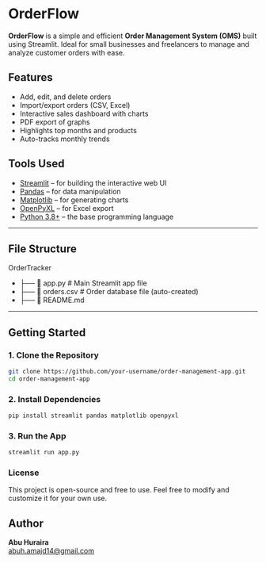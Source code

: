# OrderFlow

**OrderFlow** is a simple and efficient **Order Management System (OMS)** built using Streamlit. Ideal for small businesses and freelancers to manage and analyze customer orders with ease.

## Features

- Add, edit, and delete orders  
- Import/export orders (CSV, Excel)  
- Interactive sales dashboard with charts  
- PDF export of graphs  
- Highlights top months and products  
- Auto-tracks monthly trends


## Tools Used

- [Streamlit](https://streamlit.io/) – for building the interactive web UI
- [Pandas](https://pandas.pydata.org/) – for data manipulation
- [Matplotlib](https://matplotlib.org/) – for generating charts
- [OpenPyXL](https://openpyxl.readthedocs.io/) – for Excel export
- [Python 3.8+](https://www.python.org/) – the base programming language

---

## File Structure
OrderTracker
  - ├── 📄 app.py # Main Streamlit app file
  - ├── 📄 orders.csv # Order database file (auto-created)
  - ├── 📄 README.md

---

## Getting Started

### 1. Clone the Repository

```bash
git clone https://github.com/your-username/order-management-app.git
cd order-management-app
```

### 2. Install Dependencies
```bash
pip install streamlit pandas matplotlib openpyxl
```

### 3. Run the App
```bash
streamlit run app.py
```

### License
This project is open-source and free to use. Feel free to modify and customize it for your own use.

## Author
**Abu Huraira**  
[abuh.amajd14@gmail.com](mailto:abuh.amajd14@gmail.com)

